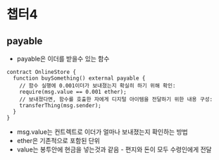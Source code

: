 # 챕터4

## payable
- payable은 이더를 받을수 있는 함수
```solidity
contract OnlineStore {
  function buySomething() external payable {
    // 함수 실행에 0.001이더가 보내졌는지 확실히 하기 위해 확인:
    require(msg.value == 0.001 ether);
    // 보내졌다면, 함수를 호출한 자에게 디지털 아이템을 전달하기 위한 내용 구성:
    transferThing(msg.sender);
  }
}
```
- msg.value는 컨트렉트로 이더가 얼마나 보내졌는지 확인하는 방법
- ether은 기존적으로 포함된 단위
- value는 봉투안에 현금을 넣는것과 같음 - 편지와 돈이 모두 수령인에게 전달
